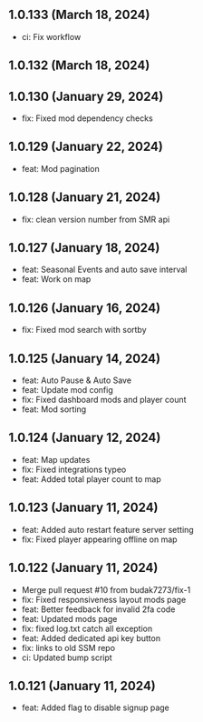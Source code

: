 ## 1.0.133 (March 18, 2024)
  - ci: Fix workflow

## 1.0.132 (March 18, 2024)


## 1.0.130 (January 29, 2024)
  - fix: Fixed mod dependency checks

## 1.0.129 (January 22, 2024)
  - feat: Mod pagination

## 1.0.128 (January 21, 2024)
  - fix: clean version number from SMR api

## 1.0.127 (January 18, 2024)
  - feat: Seasonal Events and auto save interval
  - feat: Work on map

## 1.0.126 (January 16, 2024)
  - fix: Fixed mod search with sortby

## 1.0.125 (January 14, 2024)
  - feat: Auto Pause & Auto Save
  - feat: Update mod config
  - fix: Fixed dashboard mods and player count
  - feat: Mod sorting

## 1.0.124 (January 12, 2024)
  - feat: Map updates
  - fix: Fixed integrations typeo
  - feat: Added total player count to map

## 1.0.123 (January 11, 2024)
  - feat: Added auto restart feature server setting
  - fix: Fixed player appearing offline on map

## 1.0.122 (January 11, 2024)
  - Merge pull request #10 from budak7273/fix-1
  - fix: Fixed responsiveness layout mods page
  - feat: Better feedback for invalid 2fa code
  - feat: Updated mods page
  - fix: fixed log.txt catch all exception
  - feat: Added dedicated api key button
  - fix: links to old SSM repo
  - ci: Updated bump script

## 1.0.121 (January 11, 2024)
  - feat: Added flag to disable signup page

